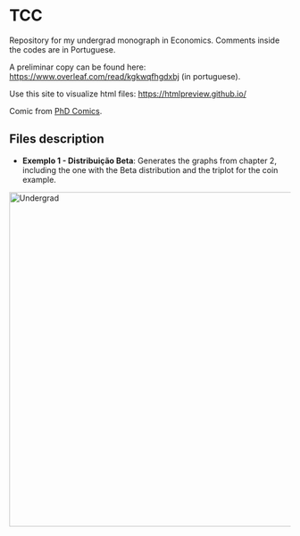 # TCC
Repository for my undergrad monograph in Economics. Comments inside the codes are in Portuguese.

A preliminar copy can be found here: https://www.overleaf.com/read/kgkwqfhgdxbj (in portuguese).

Use this site to visualize html files: https://htmlpreview.github.io/

Comic from [PhD Comics](http://phdcomics.com/comics/archive.php?comicid=701).

## Files description

* **Exemplo 1 - Distribuição Beta**: Generates the graphs from chapter 2, including the one with the Beta distribution and the triplot for the coin example.

<p align = "left">
    <img src="http://www.phdcomics.com/comics/archive/phd041206s.gif" alt="Undergrad" width="600" align = "left">


